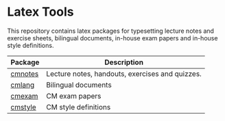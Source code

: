 # Latex Tools
This repository contains latex packages for typesetting lecture notes and exercise sheets, bilingual documents, in-house exam papers and in-house style definitions.

| Package                           | Description                                     |
| --------------------------------- | ------------------------------------------------|
| [cmnotes](tex/latex/cmnotes/)     | Lecture notes, handouts, exercises and quizzes. |
| [cmlang](tex/latex/cmlang/)       | Bilingual documents                             |
| [cmexam](tex/latex/cmexam/)       | CM exam papers                                  |
| [cmstyle](tex/latex/cmstyle/)     | CM style definitions                            | 

